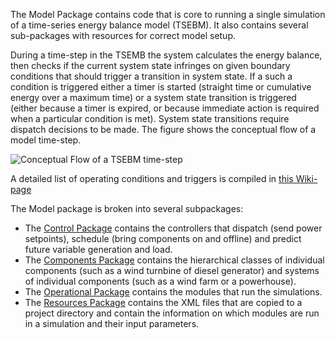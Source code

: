 The Model Package contains code that is core to running a single simulation of a time-series energy balance model (TSEBM). It also contains several sub-packages with resources for correct model setup. 

During a time-step in the TSEMB the system calculates the energy balance, then checks if the current system state infringes on given boundary conditions that should trigger a transition in system state. If a such a condition is triggered either a timer is started (straight time or cumulative energy over a maximum time) or a system state transition is triggered (either because a timer is expired, or because immediate action is required when a particular condition is met). System state transitions require dispatch decisions to be made. The figure shows the conceptual flow of a model time-step. 

![Conceptual Flow of a TSEBM time-step](https://user-images.githubusercontent.com/11688057/33266158-aa96e566-d374-11e7-8747-8fd723c3db8a.png)

A detailed list of operating conditions and triggers is compiled in [this Wiki-page](Model-Package-Triggers/)

The Model package is broken into several subpackages: 
* The [Control Package](Model-Controls-Package) contains the controllers that dispatch (send power setpoints), schedule (bring components on and offline) and predict future variable generation and load. 
* The [Components Package](Model-Components-Package) contains the hierarchical classes of individual components (such as a wind turnbine of diesel generator) and systems of individual components (such as a wind farm or a powerhouse). 
* The [Operational Package](Model-Operational-Package) contains the modules that run the simulations. 
* The [Resources Package](Model-Resources-Package) contains the XML files that are copied to a project directory and contain the information on which modules are run in a simulation and their input parameters. 

